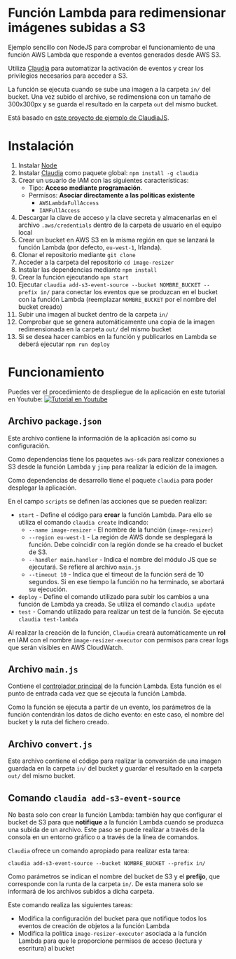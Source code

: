 # Función Lambda para redimensionar imágenes subidas a S3
Ejemplo sencillo con NodeJS para comprobar el funcionamiento de una función AWS Lambda que responde a eventos generados desde AWS S3.

Utiliza [Claudia](https://claudiajs.com/) para automatizar la activación de eventos y crear los privilegios necesarios para acceder a S3.

La función se ejecuta cuando se sube una imagen a la carpeta `in/` del bucket. Una vez subido el archivo, se redimensiona con un tamaño de 300x300px y se guarda el resultado en la carpeta `out` del mismo bucket.

Está basado en [este proyecto de ejemplo de ClaudiaJS](https://github.com/claudiajs/example-projects/tree/master/s3-file-processing).

# Instalación
1. Instalar [Node](https://nodejs.org/es/)
2. Instalar [Claudia](https://claudiajs.com/) como paquete global: `npm install -g claudia`
3. Crear un usuario de IAM con las siguientes características:
    - Tipo: **Acceso mediante programación**. 
    - Permisos: **Asociar directamente a las políticas existente**
        - `AWSLambdaFullAccess`
        - `IAMFullAccess`
4. Descargar la clave de acceso y la clave secreta y almacenarlas en el archivo `.aws/credentials` dentro de la carpeta de usuario en el equipo local
5. Crear un bucket en AWS S3 en la misma región en que se lanzará la función Lambda (por defecto, `eu-west-1`, Irlanda).
6. Clonar el repositorio mediante `git clone`
7. Acceder a la carpeta del repositorio `cd image-resizer`
8. Instalar las dependencias mediante `npm install`
9. Crear la función ejecutando `npm start`
10. Ejecutar `claudia add-s3-event-source --bucket NOMBRE_BUCKET --prefix in/` para conectar los eventos que se produzcan en el bucket con la función Lambda (reemplazar `NOMBRE_BUCKET` por el nombre del bucket creado)
11. Subir una imagen al bucket dentro de la carpeta `in/`
12. Comprobar que se genera automáticamente una copia de la imagen redimensionada en la carpeta `out/` del mismo bucket
13. Si se desea hacer cambios en la función y publicarlos en Lambda se deberá ejecutar `npm run deploy`

# Funcionamiento
Puedes ver el procedimiento de despliegue de la aplicación en este tutorial en Youtube:
[![Tutorial en Youtube](https://img.youtube.com/vi/xLQ8BhsB9fU/0.jpg)](https://www.youtube.com/watch?v=xLQ8BhsB9fU)

## Archivo `package.json`
Este archivo contiene la información de la aplicación así como su configuración.

Como dependencias tiene los paquetes `aws-sdk` para realizar conexiones a S3 desde la función Lambda y `jimp` para realizar la edición de la imagen.

Como dependencias de desarrollo tiene el paquete `claudia` para poder desplegar la aplicación.

En el campo `scripts` se definen las acciones que se pueden realizar:
- `start` - Define el código para **crear** la función Lambda. Para ello se utiliza el comando `claudia create` indicando:
  - `--name image-resizer` - El nombre de la función (`image-resizer`)
  - `--region eu-west-1` - La región de AWS donde se desplegará la función. Debe coincidir con la región donde se ha creado el bucket de S3.
  - `--handler main.handler` - Indica el nombre del módulo JS que se ejecutará. Se refiere al archivo `main.js`
  - `--timeout 10` - Indica que el timeout de la función será de 10 segundos. Si en ese tiempo la función no ha terminado, se abortará su ejecución.
- `deploy` - Define el comando utilizado para subir los cambios a una función de Lambda ya creada. Se utiliza el comando `claudia update`
- `test` - Comando utilizado para realizar un test de la función. Se ejecuta `claudia test-lambda`

Al realizar la creación de la función, `Claudia` creará automáticamente un **rol** en IAM con el nombre `image-resizer-executor` con permisos para crear logs que serán visibles en AWS CloudWatch.

## Archivo `main.js`
Contiene el [controlador principal](https://docs.aws.amazon.com/lambda/latest/dg/nodejs-prog-model-handler.html) de la función Lambda. Esta función es el punto de entrada cada vez que se ejecuta la función Lambda.

Como la función se ejecuta a partir de un evento, los parámetros de la función contendrán los datos de dicho evento: en este caso, el nombre del bucket y la ruta del fichero creado.

## Archivo `convert.js`
Este archivo contiene el código para realizar la conversión de una imagen guardada en la carpeta `in/` del bucket y guardar el resultado en la carpeta `out/` del mismo bucket.

## Comando `claudia add-s3-event-source`
No basta solo con crear la función Lambda: también hay que configurar el bucket de S3 para que **notifique** a la función Lambda cuando se produzca una subida de un archivo. Este paso se puede realizar a través de la consola en un entorno gráfico o a través de la línea de comandos.

`Claudia` ofrece un comando apropiado para realizar esta tarea: 

`claudia add-s3-event-source --bucket NOMBRE_BUCKET --prefix in/`

Como parámetros se indican el nombre del bucket de S3 y el **prefijo**, que corresponde con la runta de la carpeta `in/`. De esta manera solo se informará de los archivos subidos a dicha carpeta.

Este comando realiza las siguientes tareas:
- Modifica la configuración del bucket para que notifique todos los eventos de creación de objetos a la función Lambda
- Modifica la política `image-resizer-executor` asociada a la función Lambda para que le proporcione permisos de acceso (lectura y escritura) al bucket
